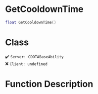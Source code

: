 # GetCooldownTime
```lua
float GetCooldownTime()
```
# Class
✔️ `Server: CDOTABaseAbility`  
❌ `Client: undefined`  

# Function Description

